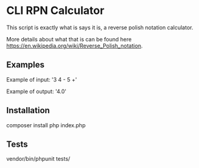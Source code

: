 CLI RPN Calculator
==================
This script is exactly what is says it is, a reverse polish notation calculator.

More details about what that is can be found here https://en.wikipedia.org/wiki/Reverse_Polish_notation. 

Examples
-----------------
  Example of input: '3 4 - 5 +'
  
  Example of output: '4.0'

Installation
-----------------
composer install 
php index.php 

Tests
-----------------
vendor/bin/phpunit tests/
